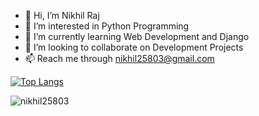 - 👋 Hi, I’m Nikhil Raj
- 👀 I’m interested in Python Programming
- 🌱 I’m currently learning Web Development and Django
- 💞️ I’m looking to collaborate on Development Projects
- 📫 Reach me through nikhil25803@gmail.com

[![Top Langs](https://github-readme-stats.vercel.app/api/top-langs/?username=nikhil25803&layout=compact)](https://github.com/anuraghazra/github-readme-stats)

<!-- <a href="#"><img align="center" src="https://github-readme-streak-stats.herokuapp.com/?user=nikhil25803&theme=dark" /></a> -->

<p align="left"> <img src="https://komarev.com/ghpvc/?username=nikhil25803&label=Profile%20views&color=0e75b6&style=flat" alt="nikhil25803" /> </p>

<!---
nikhil25803/nikhil25803 is a ✨ special ✨ repository because its `README.md` (this file) appears on your GitHub profile.
You can click the Preview link to take a look at your changes.
--->
